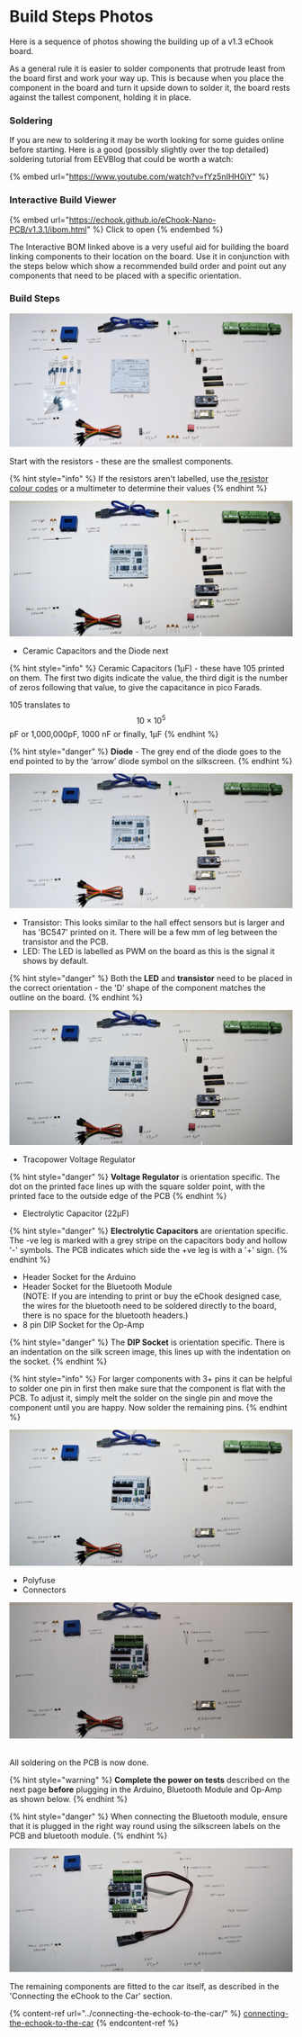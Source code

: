 # Build Steps Photos

Here is a sequence of photos showing the building up of a v1.3 eChook board.&#x20;

As a general rule it is easier to solder components that protrude least from the board first and work your way up. This is because when you place the component in the board and turn it upside down to solder it, the board rests against the tallest component, holding it in place.

### Soldering

If you are new to soldering it may be worth looking for some guides online before starting. Here is a good (possibly slightly over the top detailed) soldering tutorial from EEVBlog that could be worth a watch:&#x20;

{% embed url="https://www.youtube.com/watch?v=fYz5nIHH0iY" %}

### Interactive Build Viewer

{% embed url="https://echook.github.io/eChook-Nano-PCB/v1.3.1/ibom.html" %}
Click to open&#x20;
{% endembed %}

The Interactive BOM linked above is a very useful aid for building the board linking components to their location on the board. Use it in conjunction with the steps below which show a recommended build order and point out any components that need to be placed with a specific orientation.

### Build Steps

![PCB and all components laid out](<../.gitbook/assets/image (2).png>)

Start with the resistors - these are the smallest components.

{% hint style="info" %}
If the resistors aren't labelled, use the[ resistor colour codes](http://www.instructables.com/id/How-to-read-color-codes-from-resistors-1/) or a multimeter to determine their values
{% endhint %}



![All resistors soldered in place](<../.gitbook/assets/image (11).png>)

* Ceramic Capacitors and the Diode next

{% hint style="info" %}
Ceramic Capacitors (1μF) - these have 105 printed on them. The first two digits indicate the value, the third digit is the number of zeros following that value, to give the capacitance in pico Farads.

105 translates to $$10 \times10^5$$ pF or 1,000,000pF, 1000 nF or finally, 1μF
{% endhint %}

{% hint style="danger" %}
**Diode** - The grey end of the diode goes to the end pointed to by the ‘arrow’ diode symbol on the silkscreen.
{% endhint %}

![Diode and 1µF capacitors in place ](<../.gitbook/assets/image (9).png>)

* Transistor: This looks similar to the hall effect sensors but is larger and has 'BC547' printed on it.  There will be a few mm of leg between the transistor and the PCB. &#x20;
* LED: The LED is labelled as PWM on the board as this is the signal it shows by default.

{% hint style="danger" %}
Both the **LED** and **transistor** need to be placed in the correct orientation - the 'D' shape of the component matches the outline on the board.
{% endhint %}

![Transistor and LED added](<../.gitbook/assets/image (4).png>)

* Tracopower Voltage Regulator

{% hint style="danger" %}
**Voltage Regulator** is orientation specific.  The dot on the printed face lines up with the square solder point, with the printed face to the outside edge of the PCB
{% endhint %}

* Electrolytic Capacitor (22μF)

{% hint style="danger" %}
**Electrolytic Capacitors** are orientation specific. The -ve leg is marked with a grey stripe on the capacitors body and hollow '-' symbols. The PCB indicates which side the +ve leg is with a '+' sign.
{% endhint %}

* Header Socket for the Arduino&#x20;
* Header Socket for the Bluetooth Module \
  (NOTE: If you are intending to print or buy the eChook designed case, the wires for the bluetooth need to be soldered directly to the board, there is no space for the bluetooth headers.)
* 8 pin DIP Socket for the Op-Amp

{% hint style="danger" %}
The **DIP Socket** is orientation specific.  There is an indentation on the silk screen image, this lines up with the indentation on the socket.
{% endhint %}

{% hint style="info" %}
For larger components with 3+ pins it can be helpful to solder one pin in first then make sure that the component is flat with the PCB. To adjust it, simply melt the solder on the single pin and move the component until you are happy. Now solder the remaining pins.
{% endhint %}

![DCDC regulator, 22uF Capacitor, Header and DIP Socket added.](<../.gitbook/assets/image (1).png>)

* Polyfuse
* Connectors

![Polyfuse and Connectors added.](<../.gitbook/assets/image (6).png>)

\
All soldering on the PCB is now done.&#x20;

{% hint style="warning" %}
**Complete the power on tests** described on the next page **before** plugging in the Arduino, Bluetooth Module and Op-Amp as shown below.
{% endhint %}

{% hint style="danger" %}
When connecting the Bluetooth module, ensure that it is plugged in the right way round using the silkscreen labels on the PCB and bluetooth module.
{% endhint %}

![](../.gitbook/assets/image.png)

The remaining components are fitted to the car itself, as described in the 'Connecting the eChook to the Car' section.

{% content-ref url="../connecting-the-echook-to-the-car/" %}
[connecting-the-echook-to-the-car](../connecting-the-echook-to-the-car/)
{% endcontent-ref %}

